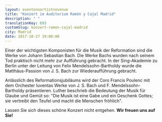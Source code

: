 ```yaml
---
layout: eventonoartistnovenue
title: "Konzert im Auditorium Ramón y Cajal Madrid"
description: " "
translationKey: 693
customSlug: konzert-ramon-cajal-madrid
city: Madrid
date: 2017-10-27 19:00:00
---
```


Einer der wichtigsten Komponisten für die Musik der Reformation sind die Werke von Johann Sebastian Bach. Die Werke Bachs wurden nach seinem Tod praktisch nicht mehr zur Aufführung gebracht. In der Sing-Akademie zu Berlin unter der Leitung von Felix Mendelssohn-Bartholdy wurde die Matthäus-Passion von J. S. Bach zur Wiederaufführung gebracht.

Anlässlich des Reformationsjubiläums wird der Coro Francis Poulenc mit dem Orchester Iuventas Werke von J. S. Bach und F. Mendelssohn-Bartholdy präsentieren. Luther beschrieb die Bedeutung der Musik für Glaube und Gemüt so: "Die Musik ist eine Gabe und ein Geschenk Gottes; sie vertreibt den Teufel und macht die Menschen fröhlich".

Lassen Sie sich dieses schöne Konzert nicht entgehen. <strong>Wir freuen uns auf Sie!</strong>
